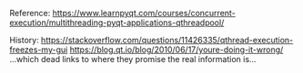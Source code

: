 Reference: https://www.learnpyqt.com/courses/concurrent-execution/multithreading-pyqt-applications-qthreadpool/

History:
https://stackoverflow.com/questions/11426335/qthread-execution-freezes-my-gui
https://blog.qt.io/blog/2010/06/17/youre-doing-it-wrong/ ...which dead links to where they promise the real information is...
